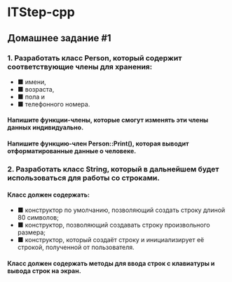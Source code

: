# ITStep-cpp

## Домашнее задание #1

### 1. Разработать класс Person, который содержит соответствующие члены для хранения:
  * ■ имени,
  * ■ возраста,
  * ■ пола и
  * ■ телефонного номера.
#### Напишите функции-члены, которые смогут изменять эти члены данных индивидуально.
#### Напишите функцию-член Person::Print(), которая выводит отформатированные данные о человеке.
### 2. Разработать класс String, который в дальнейшем будет использоваться для работы со строками. 
#### Класс должен содержать:
* ■ конструктор по умолчанию, позволяющий создать строку длиной 80 символов;
* ■ конструктор, позволяющий создавать строку произвольного размера;
* ■ конструктор, который создаёт строку и инициализирует её строкой, полученной от пользователя.
#### Класс должен содержать методы для ввода строк с клавиатуры и вывода строк на экран.
